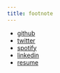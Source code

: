 ```yaml
---
title: footnote
---
```


* [github](https://github.com/dcs619)
* [twitter](https://twitter.com/darkestevens)
* [spotify](http://open.spotify.com/user/dcs619)
* [linkedin](https://linkedin.com/in/davidclarkestevens)
* [resume](/files/David%20Stevens%20Resume.pdf)

<!-- * [unsplash](https://unsplash.com)
* [pixabay](https://pixabay.com) -->
